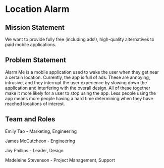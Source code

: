 # Location Alarm

## Mission Statement
We want to provide fully free (including ads!), high-quality alternatives to paid mobile applications.

## Problem Statement
Alarm Me is a mobile application used to wake the user when they get near a certain location. Currently, the app is full of ads. These are annoying, intrusive, and they interrupt the user experience by slowing down the application and interfering with the overall design. All of these together make it more likely for a user to stop using the app. Less people using the app means more people having a hard time determining when they have reached locations of interest.

## Team and Roles
Emily Tao - Marketing, Engineering

James McCutcheon - Engineering

Joy Phillips - Leader, Design

Madeleine Stevenson - Project Management, Support
